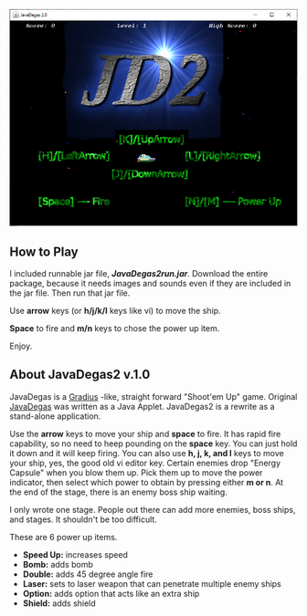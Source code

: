 ![title](./README_img/ss_title0.png)

## How to Play

I included runnable jar file, __*JavaDegas2run.jar*__.  Download the entire package, because it needs images and sounds even if they are included in the jar file.  Then run that jar file.

Use **arrow** keys (or **h/j/k/l** keys like vi) to move the ship.

**Space** to fire and **m/n** keys to chose the power up item.

Enjoy.

## About JavaDegas2 v.1.0

JavaDegas is a [Gradius](https://en.wikipedia.org/wiki/Gradius_(video_game)) -like, straight forward "Shoot'em Up" game.  Original [JavaDegas](https://github.com/xyz24601/JavaDegas-1.0.1) was written as a Java Applet.  JavaDegas2 is a rewrite as a stand-alone application.

Use the **arrow** keys to move your ship and **space** to fire.  It has rapid fire capability, so no need to heep pounding on the **space** key.  You can just hold it down and it will keep firing.  You can also use **h, j, k, and l** keys to move your ship, yes, the good old vi editor key.  Certain enemies drop "Energy Capsule" when you blow them up.  Pick them up to move the power indicator, then select which power to obtain by pressing either **m or n**.  At the end of the stage, there is an enemy boss ship waiting.

I only wrote one stage.  People out there can add more enemies, boss ships, and stages.  It shouldn't be too difficult.

These are 6 power up items.

* **Speed Up:** increases speed
* **Bomb:** adds bomb
* **Double:** adds 45 degree angle fire
* **Laser:** sets to laser weapon that can penetrate multiple enemy ships
* **Option:** adds option that acts like an extra ship
* **Shield:** adds shield



